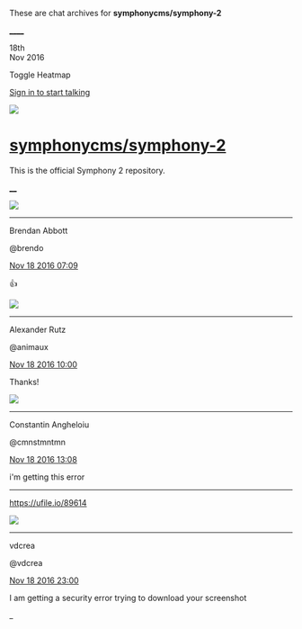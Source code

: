 These are chat archives for **symphonycms/symphony-2**

[__](/symphonycms/symphony-2/archives/2016/11/19)[__](/symphonycms/symphony-2/archives/2016/11/17)

18th  
Nov 2016

Toggle Heatmap

[Sign in to start talking](/login?action=login&button=archive-login)

![](https://avatars-02.gitter.im/group/iv/3/57542c45c43b8c601977197e?s=48)

#  [symphonycms/symphony-2](/symphonycms/symphony-2)

This is the official Symphony 2 repository.

[ __](/orgs/symphonycms/rooms "More symphonycms rooms")

![](https://avatars2.githubusercontent.com/u/69268?v=3&s=30)

____

Brendan Abbott

@brendo

[Nov 18 2016
07:09](https://gitter.im/symphonycms/symphony-2?at=582ea942c3afa78a1e2288ec)

:+1:

![](https://avatars2.githubusercontent.com/u/446874?v=3&s=30)

____

Alexander Rutz

@animaux

[Nov 18 2016
10:00](https://gitter.im/symphonycms/symphony-2?at=582ed12e8409125b1e585c9b)

Thanks!

![](https://avatars1.githubusercontent.com/u/2312755?v=3&s=30)

____

Constantin Angheloiu

@cmnstmntmn

[Nov 18 2016
13:08](https://gitter.im/symphonycms/symphony-2?at=582efd568c6503320a5608b5)

i'm getting this error

____

<https://ufile.io/89614>

![](https://avatars2.githubusercontent.com/u/1126750?v=3&s=30)

____

vdcrea

@vdcrea

[Nov 18 2016
23:00](https://gitter.im/symphonycms/symphony-2?at=582f87f0e712c9a11884afd5)

I am getting a security error trying to download your screenshot

_


